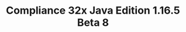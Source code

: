 ---
title: Compliance 32x Java Edition 1.16.5 Beta 8
permalink: /article/compliance32x/1.16.5/B8
comments: true
comments-id: 1.16.5-32x-Beta-8
header-img: article/compliance32x/1.16.5-B8.jpg

long_text: Another weekend – Another beta! Will this ever end? Nobody knows! Instead of questioning it, why don't you accept your inevitable fate and play with the awesome new textures, like boats, rails and gravel? Oh and also, many bugs were fixed as usual :) We hope you enjoy the beta!

main_changelog: data/changelog

download:
  - GitHub:
    - https://github.com/Compliance-Resource-Pack/Compliance-Java-32x/releases/download/beta-8/Compliance-32x-Java-Beta-8.zip
  - CurseForge:
    - https://www.curseforge.com/minecraft/texture-packs/compliance-32x/download/3304087

---